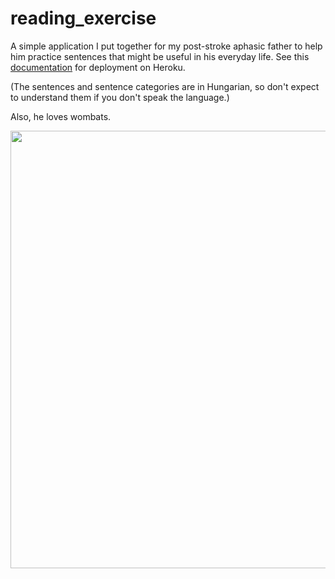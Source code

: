 # reading_exercise

A simple application I put together for my post-stroke aphasic father to help him practice sentences that might be useful in his everyday life. See this [documentation](https://devcenter.heroku.com/articles/git) for deployment on Heroku.

(The sentences and sentence categories are in Hungarian, so don't expect to understand them if you don't speak the language.)

Also, he loves wombats.

<img src="https://www.pngmart.com/files/22/Wombats-PNG-Photos.png" width="700"/>
